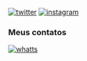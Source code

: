    [![twitter](https://img.shields.io/badge/Twitter-1DA1F2?style=for-the-badge&logo=twitter&logoColor=white)](https://twitter.com/sandresseldon)
[![instagram](https://img.shields.io/badge/Instagram-E4405F?style=for-the-badge&logo=instagram&logoColor=white)](https://www.instagram.com/sandres_monteiro/)
### Meus contatos
[![whatts](https://img.shields.io/badge/WhatsApp-25D366?style=for-the-badge&logo=whatsapp&logoColor=white)](https://api.whatsapp.com/send?phone=55+8199481-7990)
